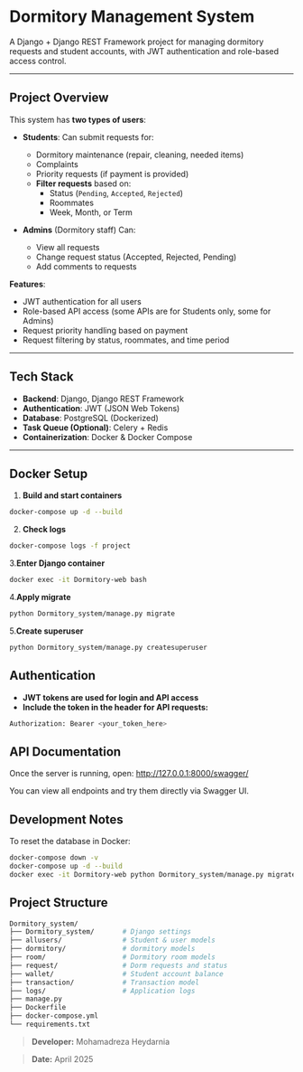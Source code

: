 # Dormitory Management System

A Django + Django REST Framework project for managing dormitory requests and student accounts, with JWT authentication and role-based access control.

---

## Project Overview

This system has **two types of users**:

- **Students**: Can submit requests for:
  - Dormitory maintenance (repair, cleaning, needed items)
  - Complaints
  - Priority requests (if payment is provided)
  - **Filter requests** based on:
    - Status (`Pending`, `Accepted`, `Rejected`)
    - Roommates
    - Week, Month, or Term

- **Admins** (Dormitory staff) Can:
  - View all requests
  - Change request status (Accepted, Rejected, Pending)
  - Add comments to requests

**Features**:
- JWT authentication for all users
- Role-based API access (some APIs are for Students only, some for Admins)
- Request priority handling based on payment
- Request filtering by status, roommates, and time period

---

##  Tech Stack

- **Backend**: Django, Django REST Framework  
- **Authentication**: JWT (JSON Web Tokens)  
- **Database**: PostgreSQL (Dockerized)  
- **Task Queue (Optional)**: Celery + Redis  
- **Containerization**: Docker & Docker Compose  

---

##  Docker Setup

1. **Build and start containers**
```bash
docker-compose up -d --build
```
2. **Check logs**
```bash
docker-compose logs -f project
```
3.**Enter Django container**
```bash
docker exec -it Dormitory-web bash
```
4.**Apply migrate**
```bash
python Dormitory_system/manage.py migrate
```
5.**Create superuser**
```bash
python Dormitory_system/manage.py createsuperuser
```
## Authentication
- **JWT tokens are used for login and API access**
- **Include the token in the header for API requests:**
```bash
Authorization: Bearer <your_token_here>
```

## API Documentation
Once the server is running, open: http://127.0.0.1:8000/swagger/

You can view all endpoints and try them directly via Swagger UI.

## Development Notes
To reset the database in Docker:
```bash
docker-compose down -v
docker-compose up -d --build
docker exec -it Dormitory-web python Dormitory_system/manage.py migrate
```

##  Project Structure
```bash
Dormitory_system/
├── Dormitory_system/       # Django settings
├── allusers/               # Student & user models
├── dormitory/              # dormitory models
├── room/                   # Dormitory room models
├── request/                # Dorm requests and status
├── wallet/                 # Student account balance
├── transaction/            # Transaction model
├── logs/                   # Application logs
├── manage.py
├── Dockerfile
├── docker-compose.yml
└── requirements.txt
```


> **Developer:** Mohamadreza Heydarnia

> **Date:** April 2025
